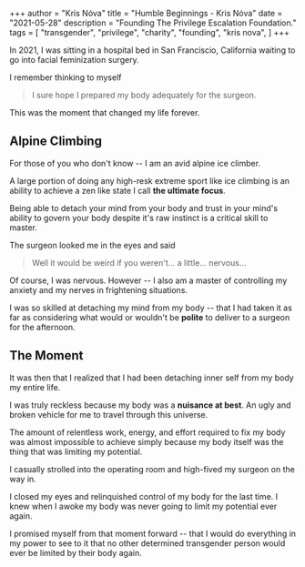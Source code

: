 +++
author = "Kris Nóva"
title = "Humble Beginnings - Kris Nóva"
date = "2021-05-28"
description = "Founding The Privilege Escalation Foundation."
tags = [
"transgender",
"privilege",
"charity",
"founding",
"kris nova",
]
+++

In 2021, I was sitting in a hospital bed in San Franciscio, California waiting to go into facial feminization surgery.

I remember thinking to myself

 > I sure hope I prepared my body adequately for the surgeon.
 
This was the moment that changed my life forever. 

## Alpine Climbing

For those of you who don't know -- I am an avid alpine ice climber. 

A large portion of doing any high-resk extreme sport like ice climbing is an ability to achieve a zen like state I call **the ultimate focus**.

Being able to detach your mind from your body and trust in your mind's ability to govern your body despite it's raw instinct is a critical skill to master.

The surgeon looked me in the eyes and said

 > Well it would be weird if you weren't... a little... nervous...

Of course, I was nervous. However -- I also am a master of controlling my anxiety and my nerves in frightening situations.

I was so skilled at detaching my mind from my body -- that I had taken it as far as considering what would or wouldn't be **polite** to deliver to a surgeon for the afternoon.

## The Moment

It was then that I realized that I had been detaching inner self from my body my entire life. 

I was truly reckless because my body was a **nuisance at best**. An ugly and broken vehicle for me to travel through this universe.

The amount of relentless work, energy, and effort required to fix my body was almost impossible to achieve simply because my body itself was the thing that was limiting my potential.

I casually strolled into the operating room and high-fived my surgeon on the way in. 

I closed my eyes and relinquished control of my body for the last time. I knew when I awoke my body was never going to limit my potential ever again.

I promised myself from that moment forward -- that I would do everything in my power to see to it that no other determined transgender person would ever be limited by their body again.


